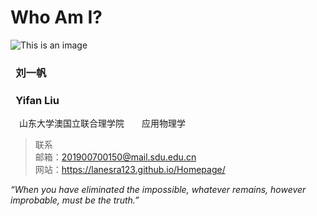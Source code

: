 # Who Am I?   

![This is an image](https://user-images.githubusercontent.com/102599747/161385178-828de72f-1f35-425a-a15a-cc1c769f7fb1.jpg) 
### &ensp;**刘一帆** 
### &ensp;**Yifan Liu**  

&ensp;&ensp;山东大学澳国立联合理学院&ensp;&ensp;&ensp;&ensp;应用物理学  
>联系  
>邮箱：201900700150@mail.sdu.edu.cn  
>网站：https://lanesra123.github.io/Homepage/ 
  
  *“When you have eliminated the impossible, whatever remains, however improbable, must be the truth.”*




